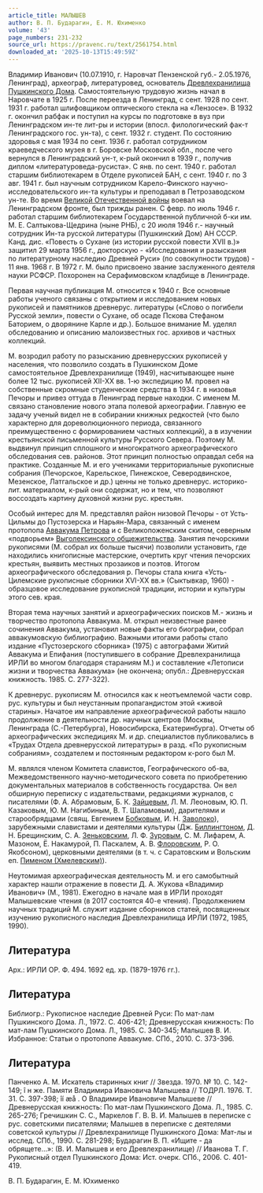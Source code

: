 ```yaml
---
article_title: МАЛЫШЕВ
author: В. П. Бударагин, Е. М. Юхименко
volume: '43'
page_numbers: 231-232
source_url: https://pravenc.ru/text/2561754.html
downloaded_at: '2025-10-13T15:49:59Z'
---
```


Владимир Иванович (10.07.1910, г. Наровчат Пензенской губ.- 2.05.1976, Ленинград), археограф, литературовед, основатель [Древлехранилища Пушкинского Дома](<https://pravenc.ru/text/Древлехранилища Пушкинского Дома.html>). Самостоятельную трудовую жизнь начал в Наровчате в 1925 г. После переезда в Ленинград, с сент. 1928 по сент. 1931 г. работал шлифовщиком оптического стекла на «Лензосе». В 1932 г. окончил рабфак и поступил на курсы по подготовке в вуз при Ленинградском ин-те лит-ры и истории (впосл. филологический фак-т Ленинградского гос. ун-та), с сент. 1932 г. студент. По состоянию здоровья с мая 1934 по сент. 1936 г. работал сотрудником краеведческого музея в г. Боровске Московской обл., после чего вернулся в Ленинградский ун-т, к-рый окончил в 1939 г., получив диплом «литературоведа-русиста». С янв. по сент. 1940 г. работал старшим библиотекарем в Отделе рукописей БАН, с сент. 1940 г. по 3 авг. 1941 г. был научным сотрудником Карело-Финского научно-исследовательского ин-та культуры и преподавал в Петрозаводском ун-те. Во время [Великой Отечественной войны](<https://pravenc.ru/text/Великой Отечественной войны.html>) воевал на Ленинградском фронте, был трижды ранен. С февр. по июль 1946 г. работал старшим библиотекарем Государственной публичной б-ки им. М. Е. Салтыкова-Щедрина (ныне РНБ), с 20 июля 1946 г.- научный сотрудник Ин-та русской литературы (Пушкинский Дом) АН СССР. Канд. дис. «Повесть о Сухане (из истории русской повести XVII в.)» защитил 29 марта 1956 г., докторскую - «Исследования и разыскания по литературному наследию Древней Руси» (по совокупности трудов) - 11 янв. 1968 г. В 1972 г. М. было присвоено звание заслуженного деятеля науки РСФСР. Похоронен на Серафимовском кладбище в Ленинграде.

Первая научная публикация М. относится к 1940 г. Все основные работы ученого связаны с открытием и исследованием новых рукописей и памятников древнерус. литературы («Слово о погибели Русской земли», повести о Сухане, об осаде Пскова Стефаном Баторием, о дворянине Карле и др.). Большое внимание М. уделял обследованию и описанию малоизвестных гос. архивов и частных коллекций.

М. возродил работу по разысканию древнерусских рукописей у населения, что позволило создать в Пушкинском Доме самостоятельное Древлехранилище (1949), насчитывающее ныне более 12 тыс. рукописей XII-XX вв. 1-ю экспедицию М. провел на собственные скромные студенческие средства в 1934 г. в низовья Печоры и привез оттуда в Ленинград первые находки. С именем М. связано становление нового этапа полевой археографии. Главную ее задачу ученый видел не в собирании книжных редкостей (что было характерно для дореволюционного периода, связанного преимущественно с формированием частных коллекций), а в изучении крестьянской письменной культуры Русского Севера. Поэтому М. выдвинул принцип сплошного и многократного археографического обследования сев. районов. Этот принцип полностью оправдал себя на практике. Созданные М. и его учениками территориальные рукописные собрания (Печорское, Карельское, Пинежское, Северодвинское, Мезенское, Латгальское и др.) ценны не только древнерус. историко-лит. материалом, к-рый они содержат, но и тем, что позволяют воссоздать картину духовной жизни рус. крестьян.

Особый интерес для М. представлял район низовой Печоры - от Усть-Цильмы до Пустозерска и Нарьян-Мара, связанный с именем протопопа [Аввакума Петрова](https://pravenc.ru/text/АВВАКУМ.html) и с Великопоженским скитом, северным «подворьем» [Выголексинского общежительства](<https://pravenc.ru/text/Выголексинское общежительство.html>). Занятия печорскими рукописями (М. собрал их больше тысячи) позволили установить, где находились книгописные мастерские, очертить круг чтения печорских крестьян, выявить местных прозаиков и поэтов. Итогом археографического обследования р. Печоры стала книга «Усть-Цилемские рукописные сборники XVI-XX вв.» (Сыктывкар, 1960) - образцовое исследование рукописной традиции, истории и культуры этого сев. края.

Вторая тема научных занятий и археографических поисков М.- жизнь и творчество протопопа Аввакума. М. открыл неизвестные ранее сочинения Аввакума, установил новые факты его биографии, собрал аввакумовскую библиографию. Важными итогами работы стало издание «Пустозерского сборника» (1975) с автографами Житий Аввакума и Епифания (поступившего в собрание Древлехранилища ИРЛИ во многом благодаря стараниям М.) и составление «Летописи жизни и творчества Аввакума» (не окончена; опубл.: Древнерусская книжность. 1985. С. 277-322).

К древнерус. рукописям М. относился как к неотъемлемой части совр. рус. культуры и был неустанным пропагандистом этой «живой старины». Начатое им направление археографической работы нашло продолжение в деятельности др. научных центров (Москвы, Ленинграда (С.-Петербурга), Новосибирска, Екатеринбурга). Отчеты об археографических экспедициях М. и др. специалистов публиковались в «Трудах Отдела древнерусской литературы» в разд. «По рукописным собраниям», создателем и постоянным редактором к-рого был М.

М. являлся членом Комитета славистов, Географического об-ва, Межведомственного научно-методического совета по приобретению документальных материалов в собственность государства. Он вел обширную переписку с издательствами, редакциями журналов, с писателями (Ф. А. Абрамовым, Б. К. [Зайцевым](https://pravenc.ru/text/Зайцевым.html), Л. М. Леоновым, Ю. П. Казаковым, Ю. М. Нагибиным, В. Т. Шаламовым), дарителями и старообрядцами (свящ. Евгением [Бобковым](https://pravenc.ru/text/Бобковым.html), И. Н. [Заволоко](https://pravenc.ru/text/Заволоко.html)), зарубежными славистами и деятелями культуры (Дж. [Биллингтоном](https://pravenc.ru/text/Биллингтоном.html), Д. Н. Брещинским, С. А. [Зеньковским](https://pravenc.ru/text/Зеньковским.html), Л. Ф. [Зуровым](https://pravenc.ru/text/Зуровым.html), С. М. Лифарем, А. Мазоном, Ё. Накамурой, П. Паскалем, А. В. [Флоровским](https://pravenc.ru/text/Флоровским.html), Р. О. Якобсоном), церковными деятелями (в т. ч. с Саратовским и Вольским еп. [Пименом (Хмелевским)](<https://pravenc.ru/text/Пименом (Хмелевским).html>)).

Неутомимая археографическая деятельность М. и его самобытный характер нашли отражение в повести Д. А. Жукова «Владимир Иванович» (М., 1981). Ежегодно в начале мая в ИРЛИ проходят Малышевские чтения (в 2017 состоятся 40-е чтения). Продолжением научных традиций М. служит издание сборников статей, посвященных изучению рукописного наследия Древлехранилища ИРЛИ (1972, 1985, 1990).

## Литература

Арх.: ИРЛИ ОР. Ф. 494. 1692 ед. хр. (1879-1976 гг.).

## Литература

Библиогр.: Рукописное наследие Древней Руси: По мат-лам Пушкинского Дома. Л., 1972. С. 406-421; Древнерусская книжность: По мат-лам Пушкинского Дома. Л., 1985. С. 340-345; Малышев В. И. Избранное: Статьи о протопопе Аввакуме. СПб., 2010. С. 373-396.

## Литература

Панченко А. М. Искатель старинных книг // Звезда. 1970. № 10. С. 142-149; 
î
н же. 
Памяти Владимира Ивановича Малышева // ТОДРЛ. 1976. Т. 31. С. 397-398; îí æå
. О Владимире Ивановиче Малышеве // Древнерусская книжность: По мат-лам Пушкинского Дома. Л., 1985. С. 265-276; Гречишкин С. С., Маркелов Г. В. В. И. Малышев в переписке с рус. советскими писателями; Малышев в переписке с деятелями советской культуры // Древлехранилище Пушкинского Дома: Мат-лы и исслед. СПб., 1990. С. 281-298; Бударагин В. П. «Ищите - да обрящете…»: (В. И. Малышев и его Древлехранилище) // Иванова Т. Г. Рукописный отдел Пушкинского Дома: Ист. очерк. СПб., 2006. С. 401-419.

В. П. Бударагин, Е. М. Юхименко
